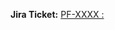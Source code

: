 <!-- Specify the Jira Ticket format and URL link accordingly to your workstream or Jira board. -->
**Jira Ticket:** [PF-XXXX : <Title of Ticket>](https://exactpay.atlassian.net/browse/PF-XXXX)

**Summary of Changes:**
<!-- Include the list of changes or new features included in this PR. -->
When merged, this PR will include the following:
- [X] Task 1
- [X] Task 2
- [X] Task 3

**Review Checklist:**
<!-- Use this section to define special considerations for this PR. -->
- No data migrations included
